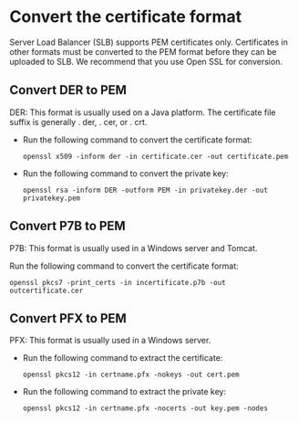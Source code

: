 # Convert the certificate format

Server Load Balancer \(SLB\) supports PEM certificates only. Certificates in other formats must be converted to the PEM format before they can be uploaded to SLB. We recommend that you use Open SSL for conversion.

## Convert DER to PEM

DER: This format is usually used on a Java platform. The certificate file suffix is generally . der, . cer, or . crt.

-   Run the following command to convert the certificate format:

    ```
    openssl x509 -inform der -in certificate.cer -out certificate.pem
    ```

-   Run the following command to convert the private key:

    ```
    openssl rsa -inform DER -outform PEM -in privatekey.der -out privatekey.pem
    ```


## Convert P7B to PEM

P7B: This format is usually used in a Windows server and Tomcat.

Run the following command to convert the certificate format:

```
openssl pkcs7 -print_certs -in incertificate.p7b -out outcertificate.cer
```

## Convert PFX to PEM

PFX: This format is usually used in a Windows server.

-   Run the following command to extract the certificate:

    ```
    openssl pkcs12 -in certname.pfx -nokeys -out cert.pem
    ```

-   Run the following command to extract the private key:

    ```
    openssl pkcs12 -in certname.pfx -nocerts -out key.pem -nodes
    ```


